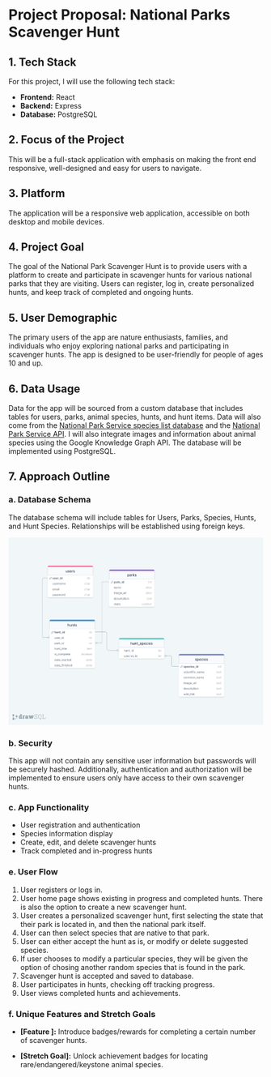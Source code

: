# Project Proposal: National Parks Scavenger Hunt

## 1. Tech Stack

For this project, I will use the following tech stack:

- **Frontend:** React
- **Backend:** Express
- **Database:** PostgreSQL

## 2. Focus of the Project

This will be a full-stack application with emphasis on making the front end responsive, well-designed and easy for users to navigate.

## 3. Platform

The application will be a responsive web application, accessible on both desktop and mobile devices.

## 4. Project Goal

The goal of the National Park Scavenger Hunt is to provide users with a platform to create and participate in scavenger hunts for various national parks that they are visiting. Users can register, log in, create personalized hunts, and keep track of completed and ongoing hunts.

## 5. User Demographic

The primary users of the app are nature enthusiasts, families, and individuals who enjoy exploring national parks and participating in scavenger hunts. The app is designed to be user-friendly for people of ages 10 and up.

## 6. Data Usage

Data for the app will be sourced from a custom database that includes tables for users, parks, animal species, hunts, and hunt items. Data will also come from the [National Park Service species list database](https://irma.nps.gov/NPSpecies) and the [National Park Service API](https://www.nps.gov/subjects/developer/api-documentation.htm). I will also integrate images and information about animal species using the Google Knowledge Graph API. The database will be implemented using PostgreSQL. 

## 7. Approach Outline

### a. Database Schema

The database schema will include tables for Users, Parks, Species, Hunts, and Hunt Species. Relationships will be established using foreign keys.

![Database Schema](./db-schema.png)

### b. Security

This app will not contain any sensitive user information but passwords will be securely hashed. Additionally, authentication and authorization will be implemented to ensure users only have access to their own scavenger hunts.

### c. App Functionality

- User registration and authentication
- Species information display
- Create, edit, and delete scavenger hunts
- Track completed and in-progress hunts


### e. User Flow

1. User registers or logs in.
2. User home page shows existing in progress and completed hunts. There is also the option to create a new scavenger hunt.
3. User creates a personalized scavenger hunt, first selecting the state that their park is located in, and then the national park itself.
4. User can then select species that are native to that park.
5. User can either accept the hunt as is, or modify or delete suggested species.
6. If user chooses to modify a particular species, they will be given the option of chosing another random species that is found in the park.
7. Scavenger hunt is accepted and saved to database.
8. User participates in hunts, checking off tracking progress.
9.  User views completed hunts and achievements.

### f. Unique Features and Stretch Goals

- **[Feature ]:** Introduce badges/rewards for completing a certain number of scavenger hunts. 

- **[Stretch Goal]:** Unlock achievement badges for locating rare/endangered/keystone animal species.



